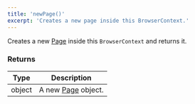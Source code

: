 ```yaml
---
title: 'newPage()'
excerpt: 'Creates a new page inside this BrowserContext.'
---
```


Creates a new [Page](/javascript-api/xk6-browser/page/) inside this `BrowserContext` and returns it.


### Returns

| Type   | Description                                             |
| ------ | ------------------------------------------------------- |
| object | A new [Page](/javascript-api/xk6-browser/page/) object. |

